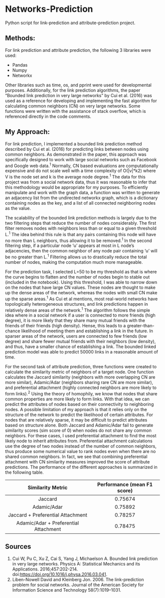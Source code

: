 # Networks-Prediction
Python script for link-prediction and attribute-prediction project. 

## Methods:

For link prediction and attribute prediction, the following 3 libraries were used:
- Pandas
- Numpy
- Networkx

Other libraries such as time, os, and pprint were used for developmental purposes. Additionally, for the link prediction algorithms, the paper “Bounded link prediction in very large networks” by Cui et al. (2016) was used as a reference for developing and implementing the fast algorithm for calculating common neighbors (CN) on very large networks. Some functions were written with the assistance of stack overflow, which is referenced directly in the code comments. 

## My Approach:

For link prediction, I implemented a bounded link prediction method described by Cui et al. (2016) for predicting links between nodes using common neighbors. As demonstrated in the paper, this approach was specifically designed to work with large social networks such as Facebook and Google web data.<sup>1</sup> Normally, CN based evaluations are computationally expensive and do not scale well with a time complexity of O(|v|\*k2) where V is the node set and k is the average node degree.<sup>1</sup> The data for this project was from a social network data, thus it was reasonable to infer that this methodology would be appropriate for my purposes. To efficiently manipulate and work with the graph data, a function was written to generate an adjacency list from the undirected networkx graph, which is a dictionary containing nodes as the key, and a list of all connected neighboring nodes as the value. 

The scalability of the bounded link prediction methods is largely due to the two filtering steps that reduce the number of nodes considerably. The first filter removes nodes with neighbors less than or equal to a given threshold L.<sup>1</sup>  The idea behind this rule is that any pairs containing this node will have no more than L neighbors, thus allowing it to be removed.<sup>1</sup> In the second filtering step, if a particular node ‘u’ appears at most in L node’s adjacencies, then the common neighbor of any node pair containing ‘u’ will be no greater than L.<sup>1</sup> Filtering allows us to drastically reduce the total number of nodes, making the computation much more manageable.

For the prediction task, I selected L=50 to be my threshold as that is where the curve begins to flatten and the number of nodes begin to stable out (included in the notebook). Using this threshold, I was able to narrow down on the nodes that have large CN values. These nodes are thought to make up the dense areas of the network, whereas the nodes with small CN make up the sparse areas.<sup>1</sup> As Cui et al mentions, most real-world networks have topologically heterogeneous structures, and link predictions happen in relatively dense areas of the network.<sup>1</sup> The algorithm follows the simple idea where in a social network if a user is connected to more friends (high degree), it is more likely that they share many mutual friends with the friends of their friends (high density). Hense, this leads to a greater-than-chance likelihood of meeting them and establishing a link in the future. In sparser areas of the network, users are connected to few friends (low degree) and share fewer mutual friends with their neighbors (low density), and thus, have a smaller chance of establishing a link. The bounded linked prediction model was able to predict 50000 links in a reasonable amount of time. 

For the second task of attribute prediction, three functions were created to calculate the similarity metric of neighbors of a target node. One function calculates the Jaccard similarity (neighbors with more overlapping CN are more similar), Adamic/Adar (neighbors sharing rare CN are more similar), and preferential attachment (highly connected neighbors are more likely to form links).<sup>2</sup> Using the theory of homophily, we know that nodes that share common properties are more likely to form links. With that idea, we can predict the attributes of nodes based on their connectivity to neighboring nodes. A possible limitation of my approach is that it relies only on the structure of the network to predict the likelihood of certain attributes. For nodes that are relatively sparse, it may be difficult to predict attributes based on structure alone. Both Jaccard and Adamic/Adar fail to generate similarity scores (sim score of 0) when nodes do not share any common neighbors. For these cases, I used preferential attachment to find the most likely node to inherit attributes from. Preferential attachment calculations use the degree of two nodes instead of the number of common neighbors, thus produce some numerical value to rank nodes even when there are no shared common neighbors. In fact, we see that combining preferential attachment with CN similarity measures improved the score of attribute predictions. The performance of the different approaches is summarized in the following table.

| Similarity Metric | Performance (mean F1 score) | 
|:-----------------:|:---------------------------:|
| Jaccard           | 0.75674                     |
| Adamic/Adar       | 0.75892                     |
| Jaccard + Preferential Attachment | 0.78257     |
| Adamic/Adar + Preferential Attachment | 0.78475 | 

## Sources

1. Cui W, Pu C, Xu Z, Cai S, Yang J, Michaelson A. Bounded link prediction in very large networks. Physics A: Statistical Mechanics and its Applications. 2016;457:202-214. doi:https://doi.org/10.1016/j.physa.2016.03.041.
2. Liben-Nowell David and Kleinberg Jon. 2006. The link-prediction problem for social networks. Journal of the American Society for Information Science and Technology 58(7):1019–1031.
